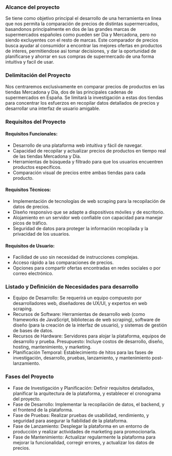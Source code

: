 ### Alcance del proyecto

Se tiene como objetivo principal el desarrollo de una herramienta en linea que nos permita la comparación de precios de distintas supermercados, basandonos principalmente en dos de las grandes marcas de supermercados españoles como pueden ser Dia y Mercadona, pero no siendo excluyentes con el resto de marcas. Este comparador de precios busca ayudar al consumidor a encontrar las mejores ofertas en productos de interes, permitiendose asi tomar decisiones, y dar la oportunidad de planificarse y ahorrar en sus compras de supermercado de una forma intuitiva y facil de usar.

### Delimitación del Proyecto

Nos centraremos exclusivamente en comparar precios de productos en las tiendas Mercadona y Día, dos de las principales cadenas de supermercados en España. Se limitará la investigación a estas dos tiendas para concentrar los esfuerzos en recopilar datos detallados de precios y desarrollar una interfaz de usuario amigable.

### Requisitos del Proyecto

#### Requisitos Funcionales:

- Desarrollo de una plataforma web intuitiva y fácil de navegar.
- Capacidad de recopilar y actualizar precios de productos en tiempo real de las tiendas Mercadona y Día.
- Herramientas de búsqueda y filtrado para que los usuarios encuentren productos específicos.
- Comparación visual de precios entre ambas tiendas para cada producto.

#### Requisitos Técnicos:

- Implementación de tecnologías de web scraping para la recopilación de datos de precios.
- Diseño responsivo que se adapte a dispositivos móviles y de escritorio.
- Alojamiento en un servidor web confiable con capacidad para manejar picos de tráfico.
- Seguridad de datos para proteger la información recopilada y la privacidad de los usuarios.

#### Requisitos de Usuario:

- Facilidad de uso sin necesidad de instrucciones complejas.
- Acceso rápido a las comparaciones de precios.
- Opciones para compartir ofertas encontradas en redes sociales o por correo electrónico.

### Listado y Definición de Necesidades para desarrollo

- Equipo de Desarrollo: Se requerirá un equipo compuesto por desarrolladores web, diseñadores de UX/UI, y expertos en web scraping.
- Recursos de Software: Herramientas de desarrollo web (como frameworks de JavaScript, bibliotecas de web scraping), software de diseño (para la creación de la interfaz de usuario), y sistemas de gestión de bases de datos.
- Recursos de Hardware: Servidores para alojar la plataforma, equipos de desarrollo y prueba.
  Presupuesto: Incluye costos de desarrollo, diseño, hosting, mantenimiento, y marketing.
- Planificación Temporal: Establecimiento de hitos para las fases de investigación, desarrollo, pruebas, lanzamiento, y mantenimiento post-lanzamiento.

### Fases del Proyecto

- Fase de Investigación y Planificación: Definir requisitos detallados, planificar la arquitectura de la plataforma, y establecer el cronograma del proyecto.
- Fase de Desarrollo: Implementar la recopilación de datos, el backend, y el frontend de la plataforma.
- Fase de Pruebas: Realizar pruebas de usabilidad, rendimiento, y seguridad para asegurar la fiabilidad de la plataforma.
- Fase de Lanzamiento: Desplegar la plataforma en un entorno de producción y realizar actividades de marketing para promocionarla.
- Fase de Mantenimiento: Actualizar regularmente la plataforma para mejorar la funcionalidad, corregir errores, y actualizar los datos de precios.
